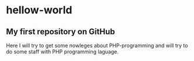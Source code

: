 # hellow-world
My first repository on GitHub
-
Here I will try to get some nowleges about PHP-programming and will try to do some staff with PHP programming laguage.
